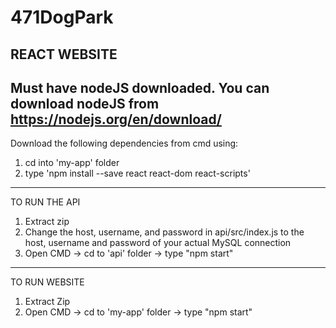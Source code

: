 # 471DogPark
REACT WEBSITE
------------
Must have nodeJS downloaded. You can download nodeJS from 
https://nodejs.org/en/download/
------------
Download the following dependencies from cmd using:
1) cd into 'my-app' folder
2) type 'npm install --save react react-dom react-scripts'
-----------
TO RUN THE API
1) Extract zip
2) Change the host, username, and password in api/src/index.js to the host, username and password of your actual MySQL connection
3) Open CMD -> cd to 'api' folder -> type "npm start"
-----------
TO RUN WEBSITE
1) Extract Zip
2) Open CMD -> cd to 'my-app' folder -> type "npm start"
